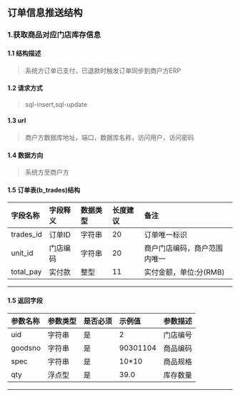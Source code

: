 ## 订单信息推送结构
### 1.获取商品对应门店库存信息
#### 1.1 结构描述
> 系统方订单已支付，已退款时触发订单同步到商户方ERP
#### 1.2 请求方式
> sql-insert,sql-update
#### 1.3 url
> 商户方数据库地址，端口，数据库名称，访问用户，访问密码
#### 1.4 数据方向
> 系统方至商户方
#### 1.5 订单表(b_trades)结构
| 字段名称 | 字段释义 | 数据类型 | 长度建议 | 备注 | 
| :---         |     :---      |     :--- | :---      | :---      | 
| trades_id   | 订单ID     | 字符串    | 20    |订单唯一标识|
| unit_id   | 门店编码     | 字符串    | 20    |商户门店编码，商户范围内唯一|
| total_pay   | 实付款     | 整型    | 11    |实付金额，单位:分(RMB)|
--------------------- 
#### 1.5 返回字段
| 参数名称 | 参数类型 | 是否必须 | 示例值 | 参数描述  |
| :---         |     :---      |     :--- | :--- | :--- |
| uid   | 字符串    | 是    | 2    | 门店编号 |
| goodsno   | 字符串    | 是    |   90301104  | 商品编码 |
| spec   | 字符串    | 是    |   10*10  | 商品规格 |
| qty   | 浮点型    | 是    |   39.0  | 库存数量|
--------------------- 
